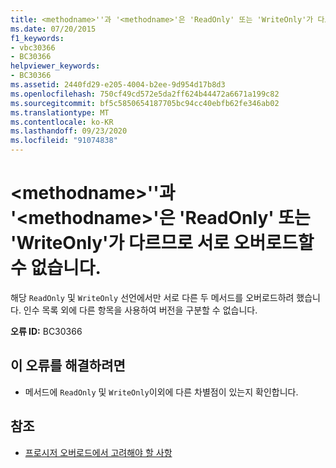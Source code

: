 ```yaml
---
title: <methodname>''과 '<methodname>'은 'ReadOnly' 또는 'WriteOnly'가 다르므로 서로 오버로드할 수 없습니다.
ms.date: 07/20/2015
f1_keywords:
- vbc30366
- BC30366
helpviewer_keywords:
- BC30366
ms.assetid: 2440fd29-e205-4004-b2ee-9d954d17b8d3
ms.openlocfilehash: 750cf49cd572e5da2ff624b44472a6671a199c82
ms.sourcegitcommit: bf5c5850654187705bc94cc40ebfb62fe346ab02
ms.translationtype: MT
ms.contentlocale: ko-KR
ms.lasthandoff: 09/23/2020
ms.locfileid: "91074838"
---
```

# <a name="methodname-and-methodname-cannot-overload-each-because-they-differ-by-readonly-or-writeonly"></a>\<methodname>''과 '\<methodname>'은 'ReadOnly' 또는 'WriteOnly'가 다르므로 서로 오버로드할 수 없습니다.

해당 `ReadOnly` 및 `WriteOnly` 선언에서만 서로 다른 두 메서드를 오버로드하려 했습니다. 인수 목록 외에 다른 항목을 사용하여 버전을 구분할 수 없습니다.  
  
 **오류 ID:** BC30366  
  
## <a name="to-correct-this-error"></a>이 오류를 해결하려면  
  
- 메서드에 `ReadOnly` 및 `WriteOnly`이외에 다른 차별점이 있는지 확인합니다.  
  
## <a name="see-also"></a>참조

- [프로시저 오버로드에서 고려해야 할 사항](../programming-guide/language-features/procedures/considerations-in-overloading-procedures.md)
